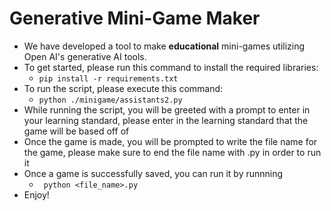 # Generative Mini-Game Maker
- We have developed a tool to make **educational** mini-games utilizing Open AI's generative AI tools. 
- To get started, please run this command to install the required libraries:
	- ```pip install -r requirements.txt ```
- To run the script, please execute this command:
	- ```python ./minigame/assistants2.py```
- While running the script, you will be greeted with a prompt to enter in your learning standard, please enter in the learning standard that the game will be based off of
- Once the game is made, you will be prompted to write the file name for the game, please make sure to end the file name with .py in order to run it
- Once a game is successfully saved, you can run it by runnning
	- ``` python <file_name>.py```
- Enjoy!